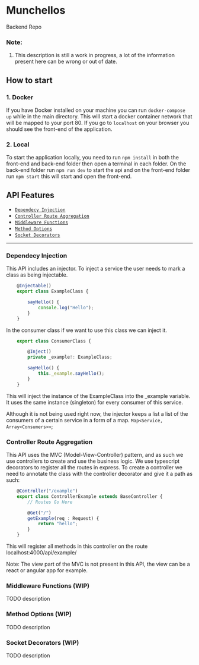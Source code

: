 # Munchellos
Backend Repo

### Note:
1. This description is still a work in progress, a lot of the information present here can be wrong or out of date.

## How to start

### 1. Docker

If you have Docker installed on your machine you can run `docker-compose up` while in the main directory. This will start a docker container network that will be mapped to your port 80. If you go to `localhost` on your browser you should see the front-end of the application.

### 2. Local

To start the application locally, you need to run `npm install` in both the front-end and back-end folder then open a terminal in each folder. On the back-end folder run `npm run dev` to start the api and on the front-end folder run `npm start` this will start and open the front-end.

## API Features

- [`Dependecy Injection`](#Dependecy-Injection)
- [`Controller Route Aggregation`](#Controller-Route-Aggregation)
- [`Middleware Functions`](#Middleware-Functions-(WIP))
- [`Method Options`](#Method-Options-(WIP))
- [`Socket Decorators`](#Dependecy-Injection)

******

### Dependecy Injection
This API includes an injector.
To inject a service the user needs to mark a class as being injectable.
```typescript
    @Injectable()
    export class ExampleClass {

        sayHello() {
            console.log("Hello");
        }
    }
```
In the consumer class if we want to use this class we can inject it.
```typescript
    export class ConsumerClass {

        @Inject()
        private _example!: ExampleClass;

        sayHello() {
            this._example.sayHello();
        }
    }
```
This will inject the instance of the ExampleClass into the _example variable. It uses the same instance (singleton) for every consumer of this service.

Although it is not being used right now, the injector keeps a list a list of the consumers of a certain service in a form of a map. `Map<Service, Array<Consumers>>`;

### Controller Route Aggregation
This API uses the MVC (Model-View-Controller) pattern, and as such we use controllers to create and use the business logic.
We use typescript decorators to register all the routes in express. To create a controller we need to annotate the class with the controller decorator and give it a path as such:
```typescript
    @Controller("/example")
    export class ControllerExample extends BaseController {
        // Routes Go Here

        @Get("/")
        getExample(req : Request) {
            return "hello";
        }
    }
```
This will register all methods in this controller on the route localhost:4000/api/example/

Note:
The view part of the MVC is not present in this API, the view can be a react or angular app for example.
### Middleware Functions (WIP)
TODO description
### Method Options (WIP)
TODO description
### Socket Decorators (WIP)
TODO description
